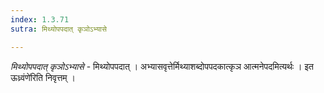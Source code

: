 ```yaml
---
index: 1.3.71
sutra: मिथ्योपपदात् कृञोऽभ्यासे

---
```

_मिथ्योपपदात् कृञोऽभ्यासे_ - मिथ्योपपदात् । अभ्यासवृत्तेर्मिथ्याशब्दोपपदकात्कृञ आत्मनेपदमित्यर्थः । इत ऊध्र्वंणे॑रिति निवृत्तम् ।